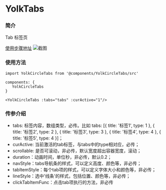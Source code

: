# YolkTabs

### 简介
Tab 标签页

[使用步骤地址](https://yolkpie.net/yolkworks-list/#/detail/vue-yolkCircleTabs-block)
![截图](https://img10.360buyimg.com/imagetools/jfs/t1/142311/13/2558/24817/5f081055E7a8babc0/55c1fba583825cee.png)

### 使用方法
```
import YolkCircleTabs from '@components/YolkCircleTabs/src'

components: {
   YolkCircleTabs
}

<YolkCircleTabs :tabs="tabs" :curActive="1"/>
```

### 传参介绍
* tabs: 标签内容，数组类型，必传。比如 tabs: [{ title: '标签1', type: 1 }, {	title: '标签2', type: 2	}, { title: '标签3', type: 3 }, {	title: '标签4', type: 4	}, {	title: '标签5', type: 4 }]；
* curActive: 当前激活的tab标签，与tabs中的type相对应，必传；
* scrollable: 是否可滚动，非必传，默认宽度超出容器宽度，滚动；
* duration：动画时间，单位秒，非必传，默认0.2；
* navStyle：tabs导航条的样式，可以定义高度、颜色等，非必传；
* tabItemStyle：每个tab项的样式，可以定义字体大小和颜色等，非必传；
* lineStyle：选中'线条'的样式，包括位置、颜色等，非必传；
* clickTabItemFunc：点击tab项执行的方法，非必传


